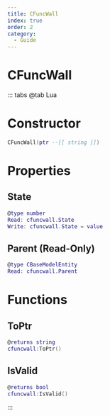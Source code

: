 ```yaml
---
title: CFuncWall
index: true
order: 2
category:
  - Guide
---
```


# CFuncWall

::: tabs
@tab Lua
# Constructor
```lua
CFuncWall(ptr --[[ string ]])
```
# Properties
## State 
```lua
@type number
Read: cfuncwall.State
Write: cfuncwall.State = value
```
## Parent (Read-Only)
```lua
@type CBaseModelEntity
Read: cfuncwall.Parent
```
# Functions
## ToPtr
```lua
@returns string
cfuncwall:ToPtr()
```
## IsValid
```lua
@returns bool
cfuncwall:IsValid()
```

:::
